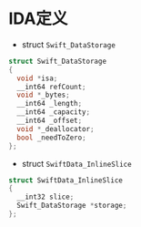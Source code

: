 # IDA定义

* struct `Swift_DataStorage`

```c
struct Swift_DataStorage
{
  void *isa;
  __int64 refCount;
  void *_bytes;
  __int64 _length;
  __int64 _capacity;
  __int64 _offset;
  void *_deallocator;
  bool _needToZero;
};
```

* struct `SwiftData_InlineSlice`

```c
struct SwiftData_InlineSlice
{
  __int32 slice;
  Swift_DataStorage *storage;
};
```
